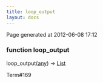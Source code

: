 ```yaml
---
title: loop_output
layout: docs
---
```


<div class="bottom_right_note">Page generated at 2012-06-08 17:12</div>
<h3><span class="minor">function</span> loop_output</h3>

loop_output(<a href="/docs/any.html">any</a>) -> <a href="/docs/List.html">List</a>
<p></p>

<p><span class="extra_minor">Term#169</span></p>
